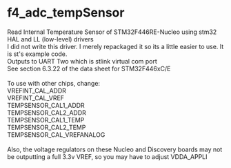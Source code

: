 # f4_adc_tempSensor
Read Internal Temperature Sensor of STM32F446RE-Nucleo using stm32 HAL and LL (low-level) drivers<br>
I did not write this driver. I merely repackaged it so its a little easier to use. It is st's example code.<br>
Outputs to UART Two which is stlink virtual com port<br>
See section 6.3.22 of the data sheet for STM32F446xC/E<br>
<br>
To use with other chips, change:<br>
VREFINT_CAL_ADDR<br>
VREFINT_CAL_VREF<br>
TEMPSENSOR_CAL1_ADDR<br>
TEMPSENSOR_CAL2_ADDR<br>
TEMPSENSOR_CAL1_TEMP<br>
TEMPSENSOR_CAL2_TEMP<br>
TEMPSENSOR_CAL_VREFANALOG<br>
<br>
Also, the voltage regulators on these Nucleo and Discovery boards may not be outputting a full 3.3v VREF, so you may have to adjust VDDA_APPLI<br>
